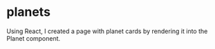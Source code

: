 # planets
Using React, I created a page with planet cards by rendering it into the Planet component.
